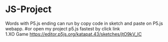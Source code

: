 # JS-Project
Words with P5.js ending can run by copy code in sketch and paste on P5.js webapp. 
#or
open my project p5.js fastest by click link
<br>
1.XO Game https://editor.p5js.org/katapat.43/sketches/jtO9kV_IC
